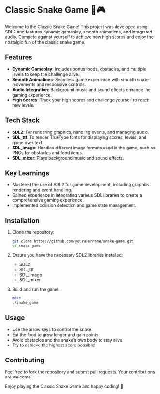 # Classic Snake Game 🐍🎮

Welcome to the Classic Snake Game! This project was developed using SDL2 and features dynamic gameplay, smooth animations, and integrated audio. Compete against yourself to achieve new high scores and enjoy the nostalgic fun of the classic snake game.

## Features

- **Dynamic Gameplay**: Includes bonus foods, obstacles, and multiple levels to keep the challenge alive.
- **Smooth Animations**: Seamless game experience with smooth snake movements and responsive controls.
- **Audio Integration**: Background music and sound effects enhance the gaming experience.
- **High Scores**: Track your high scores and challenge yourself to reach new levels.

## Tech Stack

- **SDL2**: For rendering graphics, handling events, and managing audio.
- **SDL_ttf**: To render TrueType fonts for displaying scores, levels, and game over text.
- **SDL_image**: Handles different image formats used in the game, such as PNGs for obstacles and food items.
- **SDL_mixer**: Plays background music and sound effects.

## Key Learnings

- Mastered the use of SDL2 for game development, including graphics rendering and event handling.
- Gained experience in integrating various SDL libraries to create a comprehensive gaming experience.
- Implemented collision detection and game state management.

## Installation

1. Clone the repository:
    ```bash
    git clone https://github.com/yourusername/snake-game.git
    cd snake-game
    ```

2. Ensure you have the necessary SDL2 libraries installed:
    - SDL2
    - SDL_ttf
    - SDL_image
    - SDL_mixer

3. Build and run the game:
    ```bash
    make
    ./snake_game
    ```

## Usage

- Use the arrow keys to control the snake.
- Eat the food to grow longer and gain points.
- Avoid obstacles and the snake's own body to stay alive.
- Try to achieve the highest score possible!

## Contributing

Feel free to fork the repository and submit pull requests. Your contributions are welcome!

Enjoy playing the Classic Snake Game and happy coding! 🚀
